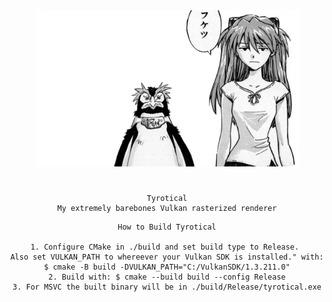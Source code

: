 <div align="center">
  <img src="readme/title_img.png" alt="readme/title_img.png" height="250">
  <h1></h1>
</div>
<div align="center">

    Tyrotical
    My extremely barebones Vulkan rasterized renderer

</div>
<div align="center">

    How to Build Tyrotical

    1. Configure CMake in ./build and set build type to Release. 
    Also set VULKAN_PATH to whereever your Vulkan SDK is installed." with:
    $ cmake -B build -DVULKAN_PATH="C:/VulkanSDK/1.3.211.0"
    2. Build with: $ cmake --build build --config Release
    3. For MSVC the built binary will be in ./build/Release/tyrotical.exe
</div>


